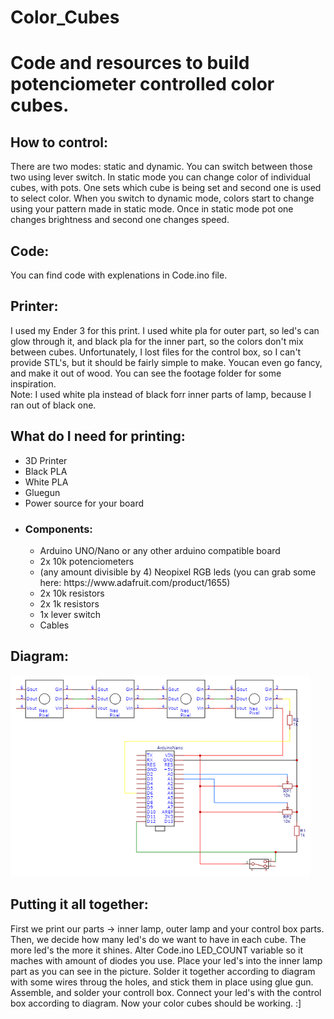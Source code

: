 # Color_Cubes

  <h1>Code and resources to build potenciometer controlled color cubes.</h1>
  <h2>How to control:</h2>
   <p>There are two modes: static and dynamic. You can switch between those two using lever switch. In static mode you can change color of individual cubes, with pots. One sets   which cube is being set and second one is used to select color. When you switch to dynamic mode, colors start to change using your pattern made in static mode. Once in  static mode pot one changes brightness and second one changes speed.</p>
  <h2>Code:</h2>
  <p>You can find code with explenations in Code.ino file.</p>
  <h2>Printer:</h2>
  <p>I used my Ender 3 for this print. I used white pla for outer part, so led's can glow through it, and black pla for the inner part, so the colors don't mix between cubes.
Unfortunately, I lost files for the control box, so I can't provide STL's, but it should be fairly simple to make. Youcan even go fancy, and make it out of wood. You can
see the footage folder for some inspiration. <br>Note: I used white pla instead of black forr inner parts of lamp, because I ran out of black one.</p>
  <h2>What do I need for printing:</h2>
  <ul>
    <li>3D Printer</li>
    <li>Black PLA</li>
    <li>White PLA</li>
    <li>Gluegun</li>
    <li>Power source for your board</li>
    <li>
      <h3>Components:</h3>
      <ul>
        <li>Arduino UNO/Nano or any other arduino compatible board</li>
        <li>2x 10k potenciometers</li>
        <li>(any amount divisible by 4) Neopixel RGB leds (you can grab some here: https://www.adafruit.com/product/1655)</li>
        <li>2x 10k resistors</li>
        <li>2x 1k resistors</li>
        <li>1x lever switch</li>
        <li>Cables</li>
      </ul>
    </li>
  </ul>
  <h2>Diagram:</h2>
  <img src="https://github.com/TedRomato/Color_Cubes/blob/main/Schematic_Cubes_2021-03-30.png" width="480px">
  <h2>Putting it all together:</h2>
  <p>First we print our parts -> inner lamp, outer lamp and your control box parts. Then, we decide how many led's do we want to have in each cube. The more led's the more it shines.
Alter Code.ino LED_COUNT variable so it maches with amount of diodes you use.
Place your led's into the inner lamp part as you can see in the picture. Solder it together according to diagram with some wires throug the holes, and stick them in place using glue gun. Assemble, and solder your controll box. Connect your led's with the control box according to diagram. Now your color cubes should be working. :]</p>
